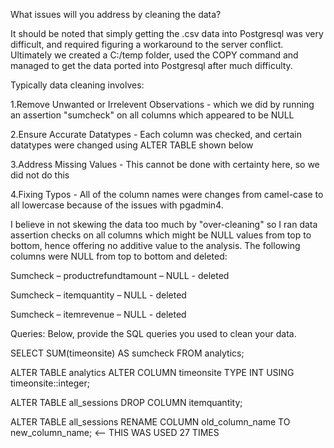 What issues will you address by cleaning the data?

It should be noted that simply getting the .csv data into Postgresql was very difficult, and required figuring a workaround to the server conflict.
Ultimately we created a C:/temp folder, used the COPY command and managed to get the data ported into Postgresql after much difficulty.

Typically data cleaning involves:

1.Remove Unwanted or Irrelevent Observations - which we did by running an assertion "sumcheck" on all columns which appeared to be NULL

2.Ensure Accurate Datatypes - Each column was checked, and certain datatypes were changed using ALTER TABLE shown below

3.Address Missing Values - This cannot be done with certainty here, so we did not do this

4.Fixing Typos - All of the column names were changes from camel-case to all lowercase because of the issues with pgadmin4.

I believe in not skewing the data too much by "over-cleaning" so I ran data assertion checks on all columns which might be NULL values from top to bottom, hence offering no additive value to the analysis.  The following columns were NULL from top to bottom and deleted: 

Sumcheck – productrefundtamount – NULL - deleted

Sumcheck – itemquantity – NULL - deleted

Sumcheck – itemrevenue – NULL - deleted

Queries:
Below, provide the SQL queries you used to clean your data.

SELECT SUM(timeonsite) AS sumcheck FROM analytics;

ALTER TABLE analytics
ALTER COLUMN timeonsite TYPE INT 
USING timeonsite::integer;

ALTER TABLE all_sessions DROP COLUMN itemquantity;

ALTER TABLE all_sessions RENAME COLUMN old_column_name TO new_column_name; <-- THIS WAS USED 27 TIMES


